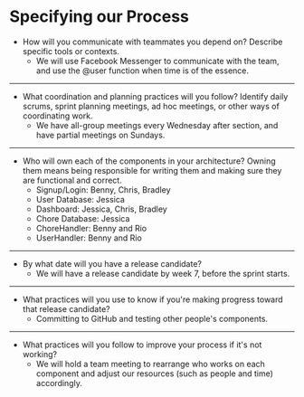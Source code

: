# Specifying our Process

- How will you communicate with teammates you depend on? Describe specific tools or contexts.
  - We will use Facebook Messenger to communicate with the team, and use the @user function when time is of the essence. 
  
 <hr>

- What coordination and planning practices will you follow? Identify daily scrums, sprint planning meetings, ad hoc meetings, or other ways of coordinating work.
  - We have all-group meetings every Wednesday after section, and have partial meetings on Sundays.
  
 <hr>

- Who will own each of the components in your architecture? Owning them means being responsible for writing them and making sure they are functional and correct.
  - Signup/Login: Benny, Chris, Bradley
  - User Database: Jessica
  - Dashboard: Jessica, Chris, Bradley
  - Chore Database: Jessica
  - ChoreHandler: Benny and Rio
  - UserHandler: Benny and Rio

 <hr>

- By what date will you have a release candidate?
  - We will have a release candidate by week 7, before the sprint starts.

 <hr>

- What practices will you use to know if you're making progress toward that release candidate?
  - Committing to GitHub and testing other people's components.

 <hr>

- What practices will you follow to improve your process if it's not working?
  - We will hold a team meeting to rearrange who works on each component and adjust our resources (such as people and time) accordingly.
